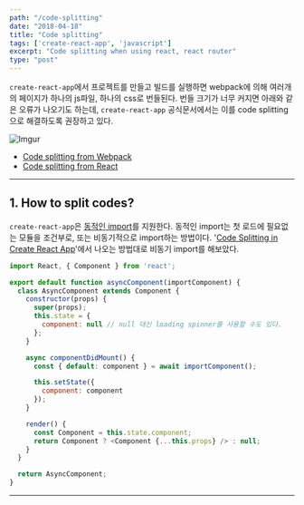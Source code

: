 ```yaml
---
path: "/code-splitting"
date: "2018-04-18"
title: "Code splitting"
tags: ['create-react-app', 'javascript']
excerpt: "Code splitting when using react, react router"
type: "post"
---
```


`create-react-app`에서 프로젝트를 만들고 빌드를 실행하면 webpack에 의해 여러개의 페이지가 하나의 js파일, 하나의 css로 번들된다. 번들 크기가 너무 커지면 아래와 같은 오류가 나오기도 하는데, `create-react-app` 공식문서에서는 이를 code splitting으로 해결하도록 권장하고 있다.

![Imgur](https://i.imgur.com/AvnqO7j.png)

- [Code splitting from Webpack](https://webpack.js.org/guides/code-splitting/)
- [Code splitting from React](https://reactjs.org/docs/code-splitting.html)

---

## 1. How to split codes?
`create-react-app`은 [동적인 import](https://reactjs.org/docs/code-splitting.html#import)를 지원한다. 동적인 import는 첫 로드에 필요없는 모듈을 조건부로, 또는 비동기적으로 import하는 방법이다. '[Code Splitting in Create React App](https://serverless-stack.com/chapters/code-splitting-in-create-react-app.html)'에서 나오는 방법대로 비동기 import를 해보았다.

```javascript
import React, { Component } from 'react';

export default function asyncComponent(importComponent) {
  class AsyncComponent extends Component {
    constructor(props) {
      super(props);
      this.state = {
        component: null // null 대신 loading spinner를 사용할 수도 있다.
      };
    }

    async componentDidMount() {
      const { default: component } = await importComponent();

      this.setState({
        component: component
      });
    }

    render() {
      const Component = this.state.component;
      return Component ? <Component {...this.props} /> : null;
    }
  }

  return AsyncComponent;
}
```

---